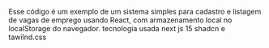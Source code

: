 Esse código é um exemplo de um sistema simples para cadastro e listagem de vagas de emprego usando React, com armazenamento local no localStorage do navegador.
tecnologia usada next js 15 shadcn e tawilnd.css
